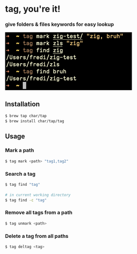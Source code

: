 #  __tag, you're it!__
### give folders & files keywords for easy lookup

![An example of how to use tag](/assets/screenshot.png)

## Installation
```sh
$ brew tap char/tap
$ brew install char/tap/tag
```

## Usage

### Mark a path
```sh
$ tag mark <path> "tag1,tag2"
```

### Search a tag
```sh
$ tag find "tag"

# in current working directory
$ tag find -c "tag"
```

### Remove all tags from a path
```sh
$ tag unmark <path>
```

### Delete a tag from all paths
```sh
$ tag deltag <tag>
```